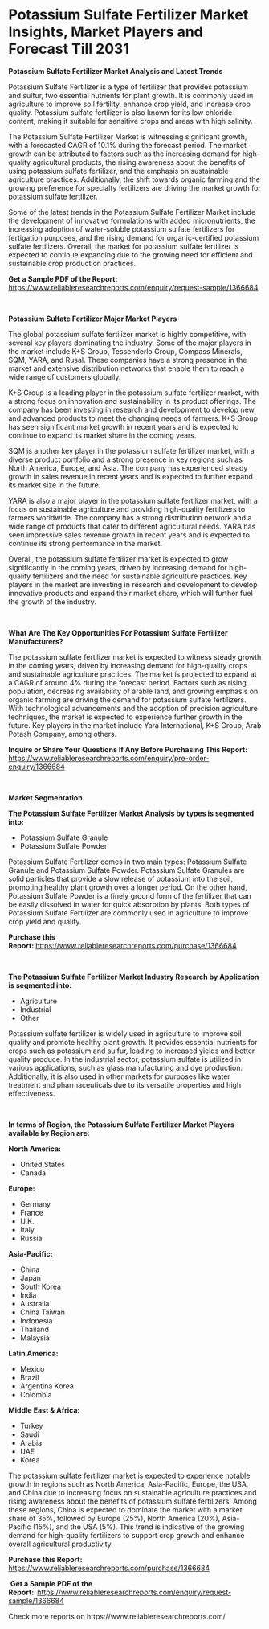 <p><h1>Potassium Sulfate Fertilizer Market Insights, Market Players and Forecast Till 2031</h1></p><p><strong>Potassium Sulfate Fertilizer Market Analysis and Latest Trends</strong></p>
<p><p>Potassium Sulfate Fertilizer is a type of fertilizer that provides potassium and sulfur, two essential nutrients for plant growth. It is commonly used in agriculture to improve soil fertility, enhance crop yield, and increase crop quality. Potassium sulfate fertilizer is also known for its low chloride content, making it suitable for sensitive crops and areas with high salinity.</p><p>The Potassium Sulfate Fertilizer Market is witnessing significant growth, with a forecasted CAGR of 10.1% during the forecast period. The market growth can be attributed to factors such as the increasing demand for high-quality agricultural products, the rising awareness about the benefits of using potassium sulfate fertilizer, and the emphasis on sustainable agriculture practices. Additionally, the shift towards organic farming and the growing preference for specialty fertilizers are driving the market growth for potassium sulfate fertilizer.</p><p>Some of the latest trends in the Potassium Sulfate Fertilizer Market include the development of innovative formulations with added micronutrients, the increasing adoption of water-soluble potassium sulfate fertilizers for fertigation purposes, and the rising demand for organic-certified potassium sulfate fertilizers. Overall, the market for potassium sulfate fertilizer is expected to continue expanding due to the growing need for efficient and sustainable crop production practices.</p></p>
<p><strong>Get a Sample PDF of the Report:&nbsp;</strong> <a href="https://www.reliableresearchreports.com/enquiry/request-sample/1366684">https://www.reliableresearchreports.com/enquiry/request-sample/1366684</a></p>
<p>&nbsp;</p>
<p><strong>Potassium Sulfate Fertilizer Major Market Players</strong></p>
<p><p>The global potassium sulfate fertilizer market is highly competitive, with several key players dominating the industry. Some of the major players in the market include K+S Group, Tessenderlo Group, Compass Minerals, SQM, YARA, and Rusal. These companies have a strong presence in the market and extensive distribution networks that enable them to reach a wide range of customers globally.</p><p>K+S Group is a leading player in the potassium sulfate fertilizer market, with a strong focus on innovation and sustainability in its product offerings. The company has been investing in research and development to develop new and advanced products to meet the changing needs of farmers. K+S Group has seen significant market growth in recent years and is expected to continue to expand its market share in the coming years.</p><p>SQM is another key player in the potassium sulfate fertilizer market, with a diverse product portfolio and a strong presence in key regions such as North America, Europe, and Asia. The company has experienced steady growth in sales revenue in recent years and is expected to further expand its market size in the future.</p><p>YARA is also a major player in the potassium sulfate fertilizer market, with a focus on sustainable agriculture and providing high-quality fertilizers to farmers worldwide. The company has a strong distribution network and a wide range of products that cater to different agricultural needs. YARA has seen impressive sales revenue growth in recent years and is expected to continue its strong performance in the market.</p><p>Overall, the potassium sulfate fertilizer market is expected to grow significantly in the coming years, driven by increasing demand for high-quality fertilizers and the need for sustainable agriculture practices. Key players in the market are investing in research and development to develop innovative products and expand their market share, which will further fuel the growth of the industry.</p></p>
<p>&nbsp;</p>
<p><strong>What Are The Key Opportunities For Potassium Sulfate Fertilizer Manufacturers?</strong></p>
<p><p>The potassium sulfate fertilizer market is expected to witness steady growth in the coming years, driven by increasing demand for high-quality crops and sustainable agriculture practices. The market is projected to expand at a CAGR of around 4% during the forecast period. Factors such as rising population, decreasing availability of arable land, and growing emphasis on organic farming are driving the demand for potassium sulfate fertilizers. With technological advancements and the adoption of precision agriculture techniques, the market is expected to experience further growth in the future. Key players in the market include Yara International, K+S Group, Arab Potash Company, among others.</p></p>
<p><strong>Inquire or Share Your Questions If Any Before Purchasing This Report:</strong> <a href="https://www.reliableresearchreports.com/enquiry/pre-order-enquiry/1366684">https://www.reliableresearchreports.com/enquiry/pre-order-enquiry/1366684</a></p>
<p>&nbsp;</p>
<p><strong>Market Segmentation</strong></p>
<p><strong>The Potassium Sulfate Fertilizer Market Analysis by types is segmented into:</strong></p>
<p><ul><li>Potassium Sulfate Granule</li><li>Potassium Sulfate Powder</li></ul></p>
<p><p>Potassium Sulfate Fertilizer comes in two main types: Potassium Sulfate Granule and Potassium Sulfate Powder. Potassium Sulfate Granules are solid particles that provide a slow release of potassium into the soil, promoting healthy plant growth over a longer period. On the other hand, Potassium Sulfate Powder is a finely ground form of the fertilizer that can be easily dissolved in water for quick absorption by plants. Both types of Potassium Sulfate Fertilizer are commonly used in agriculture to improve crop yield and quality.</p></p>
<p><strong>Purchase this Report:&nbsp;</strong><a href="https://www.reliableresearchreports.com/purchase/1366684">https://www.reliableresearchreports.com/purchase/1366684</a></p>
<p>&nbsp;</p>
<p><strong>The Potassium Sulfate Fertilizer Market Industry Research by Application is segmented into:</strong></p>
<p><ul><li>Agriculture</li><li>Industrial</li><li>Other</li></ul></p>
<p><p>Potassium sulfate fertilizer is widely used in agriculture to improve soil quality and promote healthy plant growth. It provides essential nutrients for crops such as potassium and sulfur, leading to increased yields and better quality produce. In the industrial sector, potassium sulfate is utilized in various applications, such as glass manufacturing and dye production. Additionally, it is also used in other markets for purposes like water treatment and pharmaceuticals due to its versatile properties and high effectiveness.</p></p>
<p>&nbsp;</p>
<p><strong>In terms of Region, the Potassium Sulfate Fertilizer Market Players available by Region are:</strong></p>
<p>
    <p> <strong> North America: </strong>
        <ul>
            <li>United States</li>
            <li>Canada</li>
        </ul>
        </p> 
    <p> <strong> Europe: </strong>
        <ul>
            <li>Germany</li>
            <li>France</li>
            <li>U.K.</li>
            <li>Italy</li>
            <li>Russia</li>
        </ul>
        </p> 
    <p> <strong> Asia-Pacific: </strong>
        <ul>
            <li>China</li>
            <li>Japan</li>
            <li>South Korea</li>
            <li>India</li>
            <li>Australia</li>
            <li>China Taiwan</li>
            <li>Indonesia</li>
            <li>Thailand</li>
            <li>Malaysia</li>
        </ul>
        </p> 
    <p> <strong> Latin America: </strong>
        <ul>
            <li>Mexico</li>
            <li>Brazil</li>
            <li>Argentina Korea</li>
            <li>Colombia</li>
        </ul>
        </p> 
    <p> <strong> Middle East & Africa: </strong>
        <ul>
            <li>Turkey</li>
            <li>Saudi</li>
            <li>Arabia</li>
            <li>UAE</li>
            <li>Korea</li>
        </ul>
    </p>
    </p>
<p><p>The potassium sulfate fertilizer market is expected to experience notable growth in regions such as North America, Asia-Pacific, Europe, the USA, and China due to increasing focus on sustainable agriculture practices and rising awareness about the benefits of potassium sulfate fertilizers. Among these regions, China is expected to dominate the market with a market share of 35%, followed by Europe (25%), North America (20%), Asia-Pacific (15%), and the USA (5%). This trend is indicative of the growing demand for high-quality fertilizers to support crop growth and enhance overall agricultural productivity.</p></p>
<p><strong>Purchase this Report: </strong><a href="https://www.reliableresearchreports.com/purchase/1366684">https://www.reliableresearchreports.com/purchase/1366684</a></p>
<p>&nbsp;<strong>Get a Sample PDF of the Report:&nbsp;&nbsp;</strong><a href="https://www.reliableresearchreports.com/enquiry/request-sample/1366684">https://www.reliableresearchreports.com/enquiry/request-sample/1366684</a></p>
<p><strong></strong></p>
<p>Check more reports on https://www.reliableresearchreports.com/</p>